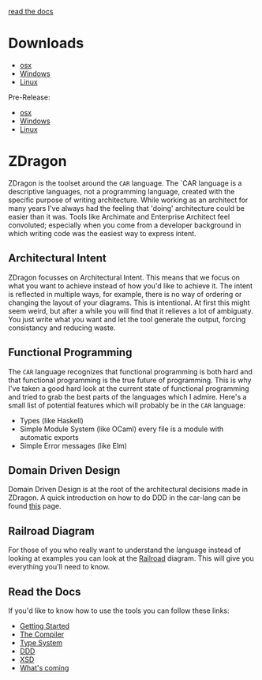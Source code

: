 [read the docs](zdragon.nl)

# Downloads

- [osx](https://github.com/Baudin999/car-lang/releases/download/v0.1.1-beta/ckc)
- [Windows](https://github.com/Baudin999/car-lang/releases/download/v0.1.1-beta/ckc.exe)
- [Linux](https://github.com/Baudin999/car-lang/releases/download/v0.1.1-beta/ckc-linux)

Pre-Release:

- [osx](https://github.com/Baudin999/car-lang/releases/download/v0.1.2-beta/ckc)
- [Windows](https://github.com/Baudin999/car-lang/releases/download/v0.1.2-beta/ckc.exe)
- [Linux](https://github.com/Baudin999/car-lang/releases/download/v0.1.2-beta/ckc-linux)

# ZDragon

ZDragon is the toolset around the `CAR` language. The `CAR language is a descriptive languages, not
a programming language, created with the specific purpose of writing architecture. While working as
an architect for many years I've always had the feeling that 'doing' architecture could be easier
than it was. Tools like Archimate and Enterprise Architect feel convoluted; especially when you come
from a developer background in which writing code was the easiest way to express intent.

## Architectural Intent

ZDragon focusses on Architectural Intent. This means that we focus on what you want to achieve
instead of how you'd like to achieve it. The intent is reflected in multiple ways, for example,
there is no way of ordering or changing the layout of your diagrams. This is intentional. At first
this might seem weird, but after a while you will find that it relieves a lot of ambiguaty. You just
write what you want and let the tool generate the output, forcing consistancy and reducing waste.

## Functional Programming

The `CAR` language recognizes that functional programming is both hard and that functional
programming is the true future of programming. This is why I've taken a good hard look at the
current state of functional programming and tried to grab the best parts of the languages which I
admire. Here's a small list of potential features which will probably be in the `CAR` language:

- Types (like Haskell)
- Simple Module System (like OCaml) every file is a module with automatic exports
- Simple Error messages (like Elm)

## Domain Driven Design

Domain Driven Design is at the root of the architectural decisions made in ZDragon. A quick
introduction on how to do DDD in the car-lang can be found [this](./documentation/ddd.md) page.

## Railroad Diagram

For those of you who really want to understand the language instead of looking at examples you can
look at the [Railroad](./railroad.html) diagram. This will give you everything you'll need to know.

## Read the Docs

If you'd like to know how to use the tools you can follow these links:

- [Getting Started](./documentation/getting_started.md)
- [The Compiler](./documentation/compiler.md)
- [Type System](./documentation/types.md)
- [DDD](./documentation/ddd.md)
- [XSD](./documentation/xsd.md)
- [What's coming](./documentation/new.md)
